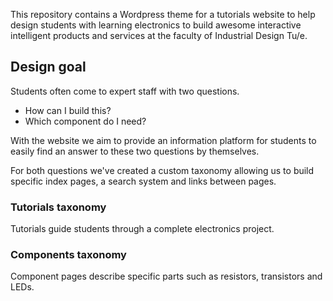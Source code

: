 This repository contains a Wordpress theme for a tutorials website to help design students with learning electronics to build awesome interactive intelligent products and services at the faculty of Industrial Design Tu/e.

## Design goal
Students often come to expert staff with two questions.
* How can I build this?
* Which component do I need?

With the website we aim to provide an information platform for students to easily find an answer to these two questions by themselves.

For both questions we've created a custom taxonomy allowing us to build specific index pages, a search system and links between pages.

### Tutorials taxonomy
Tutorials guide students through a complete electronics project.

### Components taxonomy
Component pages describe specific parts such as resistors, transistors and LEDs. 
